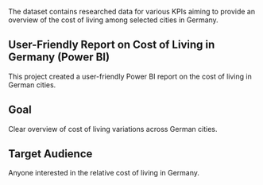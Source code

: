 
The dataset contains researched data for various KPIs aiming to provide an overview of the cost of living among selected cities in Germany.


User-Friendly Report on Cost of Living in Germany (Power BI)
--------------------------------------------------------------------------
This project created a user-friendly Power BI report on the cost of living in German cities. 

Goal
----------------------------------------------------------------------------
Clear overview of cost of living variations across German cities.

Target Audience
----------------------------------------------------------------------------
Anyone interested in the relative cost of living in Germany.

